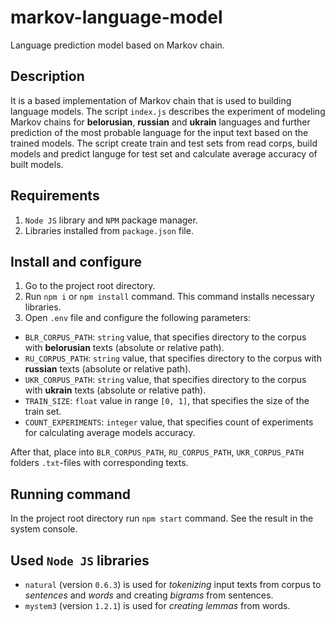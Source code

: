# markov-language-model
Language prediction model based on Markov chain.

## Description
It is a based implementation of Markov chain that is used to building language models.
The script `index.js` describes the experiment of modeling Markov chains for __belorusian__, __russian__ and __ukrain__ languages
and further prediction of the most probable language for the input text based on the trained models.
The script create train and test sets from read corps, build models and predict languge for test set and calculate average accuracy of built models.

## Requirements
1. `Node JS` library and `NPM` package manager.
2. Libraries installed from `package.json` file.

## Install and configure
1. Go to the project root directory.
2. Run `npm i` or `npm install` command. This command installs necessary libraries.
3. Open `.env` file and configure the following parameters:
- `BLR_CORPUS_PATH`: `string` value, that specifies directory to the corpus with __belorusian__ texts (absolute or relative path).
- `RU_CORPUS_PATH`: `string` value, that specifies directory to the corpus with __russian__ texts (absolute or relative path).
- `UKR_CORPUS_PATH`: `string` value, that specifies directory to the corpus with __ukrain__ texts (absolute or relative path).
- `TRAIN_SIZE`: `float` value in range `[0, 1]`, that specifies the size of the train set.
- `COUNT_EXPERIMENTS`: `integer` value, that specifies count of experiments for calculating average models accuracy.

After that, place into `BLR_CORPUS_PATH`, `RU_CORPUS_PATH`, `UKR_CORPUS_PATH` folders `.txt`-files with corresponding texts.

## Running command
In the project root directory run `npm start` command.
See the result in the system console.

## Used `Node JS` libraries
- `natural` (version `0.6.3`) is used for _tokenizing_ input texts from corpus to _sentences_ and _words_ and creating _bigrams_ from sentences.
- `mystem3` (version `1.2.1`) is used for _creating lemmas_ from words.
